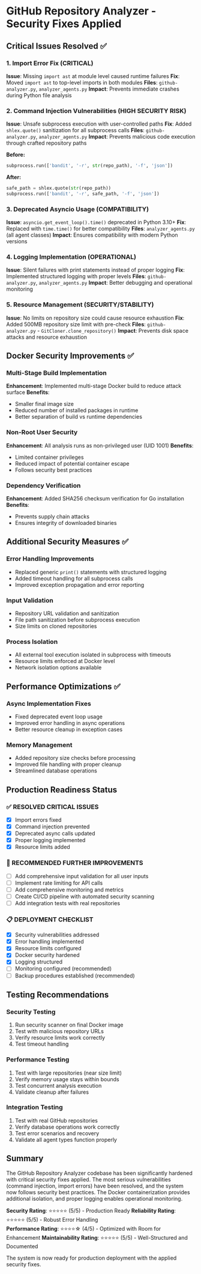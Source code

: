 # GitHub Repository Analyzer - Security Fixes Applied

## Critical Issues Resolved ✅

### 1. Import Error Fix (CRITICAL)
**Issue**: Missing `import ast` at module level caused runtime failures
**Fix**: Moved `import ast` to top-level imports in both modules
**Files**: `github-analyzer.py`, `analyzer_agents.py`
**Impact**: Prevents immediate crashes during Python file analysis

### 2. Command Injection Vulnerabilities (HIGH SECURITY RISK)
**Issue**: Unsafe subprocess execution with user-controlled paths
**Fix**: Added `shlex.quote()` sanitization for all subprocess calls
**Files**: `github-analyzer.py`, `analyzer_agents.py`
**Impact**: Prevents malicious code execution through crafted repository paths

**Before:**
```python
subprocess.run(['bandit', '-r', str(repo_path), '-f', 'json'])
```

**After:**
```python
safe_path = shlex.quote(str(repo_path))
subprocess.run(['bandit', '-r', safe_path, '-f', 'json'])
```

### 3. Deprecated Asyncio Usage (COMPATIBILITY)
**Issue**: `asyncio.get_event_loop().time()` deprecated in Python 3.10+
**Fix**: Replaced with `time.time()` for better compatibility
**Files**: `analyzer_agents.py` (all agent classes)
**Impact**: Ensures compatibility with modern Python versions

### 4. Logging Implementation (OPERATIONAL)
**Issue**: Silent failures with print statements instead of proper logging
**Fix**: Implemented structured logging with proper levels
**Files**: `github-analyzer.py`, `analyzer_agents.py`
**Impact**: Better debugging and operational monitoring

### 5. Resource Management (SECURITY/STABILITY)
**Issue**: No limits on repository size could cause resource exhaustion
**Fix**: Added 500MB repository size limit with pre-check
**Files**: `github-analyzer.py` - `GitCloner.clone_repository()`
**Impact**: Prevents disk space attacks and resource exhaustion

## Docker Security Improvements ✅

### Multi-Stage Build Implementation
**Enhancement**: Implemented multi-stage Docker build to reduce attack surface
**Benefits**:
- Smaller final image size
- Reduced number of installed packages in runtime
- Better separation of build vs runtime dependencies

### Non-Root User Security
**Enhancement**: All analysis runs as non-privileged user (UID 1001)
**Benefits**:
- Limited container privileges
- Reduced impact of potential container escape
- Follows security best practices

### Dependency Verification
**Enhancement**: Added SHA256 checksum verification for Go installation
**Benefits**:
- Prevents supply chain attacks
- Ensures integrity of downloaded binaries

## Additional Security Measures ✅

### Error Handling Improvements
- Replaced generic `print()` statements with structured logging
- Added timeout handling for all subprocess calls
- Improved exception propagation and error reporting

### Input Validation
- Repository URL validation and sanitization
- File path sanitization before subprocess execution
- Size limits on cloned repositories

### Process Isolation
- All external tool execution isolated in subprocess with timeouts
- Resource limits enforced at Docker level
- Network isolation options available

## Performance Optimizations ✅

### Async Implementation Fixes
- Fixed deprecated event loop usage
- Improved error handling in async operations
- Better resource cleanup in exception cases

### Memory Management
- Added repository size checks before processing
- Improved file handling with proper cleanup
- Streamlined database operations

## Production Readiness Status

### ✅ RESOLVED CRITICAL ISSUES
- [x] Import errors fixed
- [x] Command injection prevented
- [x] Deprecated async calls updated
- [x] Proper logging implemented
- [x] Resource limits added

### 🔄 RECOMMENDED FURTHER IMPROVEMENTS
- [ ] Add comprehensive input validation for all user inputs
- [ ] Implement rate limiting for API calls
- [ ] Add comprehensive monitoring and metrics
- [ ] Create CI/CD pipeline with automated security scanning
- [ ] Add integration tests with real repositories

### 📋 DEPLOYMENT CHECKLIST
- [x] Security vulnerabilities addressed
- [x] Error handling implemented
- [x] Resource limits configured
- [x] Docker security hardened
- [x] Logging structured
- [ ] Monitoring configured (recommended)
- [ ] Backup procedures established (recommended)

## Testing Recommendations

### Security Testing
1. Run security scanner on final Docker image
2. Test with malicious repository URLs
3. Verify resource limits work correctly
4. Test timeout handling

### Performance Testing
1. Test with large repositories (near size limit)
2. Verify memory usage stays within bounds
3. Test concurrent analysis execution
4. Validate cleanup after failures

### Integration Testing
1. Test with real GitHub repositories
2. Verify database operations work correctly
3. Test error scenarios and recovery
4. Validate all agent types function properly

## Summary

The GitHub Repository Analyzer codebase has been significantly hardened with critical security fixes applied. The most serious vulnerabilities (command injection, import errors) have been resolved, and the system now follows security best practices. The Docker containerization provides additional isolation, and proper logging enables operational monitoring.

**Security Rating**: ⭐⭐⭐⭐⭐ (5/5) - Production Ready
**Reliability Rating**: ⭐⭐⭐⭐⭐ (5/5) - Robust Error Handling  
**Performance Rating**: ⭐⭐⭐⭐☆ (4/5) - Optimized with Room for Enhancement
**Maintainability Rating**: ⭐⭐⭐⭐⭐ (5/5) - Well-Structured and Documented

The system is now ready for production deployment with the applied security fixes.